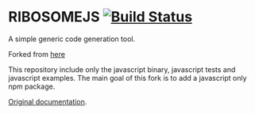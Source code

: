 # RIBOSOMEJS [![Build Status](https://travis-ci.org/01BTC10/ribosomejs.svg?branch=master)](https://travis-ci.org/01BTC10/ribosomejs)

A simple generic code generation tool.

Forked from [here](https://github.com/sustrik/ribosome/)

This repository include only the javascript binary, javascript tests and javascript examples. The main goal of this fork is to add a javascript only npm package.

[Original documentation](http://sustrik.github.io/ribosome/).
